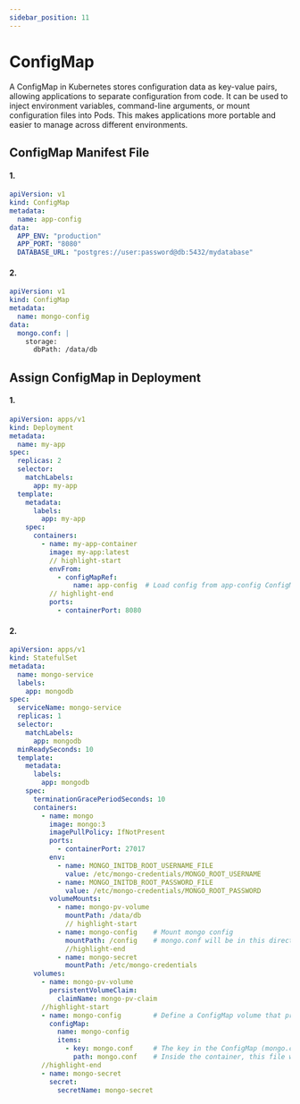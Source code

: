 ```yaml
---
sidebar_position: 11
---
```


# ConfigMap

A ConfigMap in Kubernetes stores configuration data as key-value pairs, allowing applications to separate configuration from code. It can be used to inject environment variables, command-line arguments, or mount configuration files into Pods. This makes applications more portable and easier to manage across different environments.

## ConfigMap Manifest File
#### 1.
```yaml title='configmap.yaml'
apiVersion: v1
kind: ConfigMap
metadata:
  name: app-config
data:
  APP_ENV: "production"
  APP_PORT: "8080"
  DATABASE_URL: "postgres://user:password@db:5432/mydatabase"
```
#### 2.
```yaml title='configmap.yaml'
apiVersion: v1
kind: ConfigMap
metadata:
  name: mongo-config 
data:
  mongo.conf: |
    storage:  
      dbPath: /data/db
```

## Assign ConfigMap in Deployment
#### 1.
```yaml title='deployment.yaml'
apiVersion: apps/v1
kind: Deployment
metadata:
  name: my-app
spec:
  replicas: 2
  selector:
    matchLabels:
      app: my-app
  template:
    metadata:
      labels:
        app: my-app
    spec:
      containers:
        - name: my-app-container
          image: my-app:latest
          // highlight-start
          envFrom:
            - configMapRef:
                name: app-config  # Load config from app-config ConfigMap
          // highlight-end
          ports:
            - containerPort: 8080
```

#### 2.
```yaml title='deployment.yaml'
apiVersion: apps/v1
kind: StatefulSet
metadata:
  name: mongo-service
  labels:
    app: mongodb
spec:
  serviceName: mongo-service
  replicas: 1
  selector:
    matchLabels:
      app: mongodb
  minReadySeconds: 10
  template:
    metadata:
      labels:
        app: mongodb
    spec:
      terminationGracePeriodSeconds: 10
      containers:
        - name: mongo
          image: mongo:3
          imagePullPolicy: IfNotPresent
          ports:
            - containerPort: 27017
          env:
            - name: MONGO_INITDB_ROOT_USERNAME_FILE
              value: /etc/mongo-credentials/MONGO_ROOT_USERNAME
            - name: MONGO_INITDB_ROOT_PASSWORD_FILE
              value: /etc/mongo-credentials/MONGO_ROOT_PASSWORD
          volumeMounts:
            - name: mongo-pv-volume
              mountPath: /data/db
              // highlight-start
            - name: mongo-config    # Mount mongo config
              mountPath: /config    # mongo.conf will be in this directory
              //highlight-end
            - name: mongo-secret
              mountPath: /etc/mongo-credentials
      volumes:
        - name: mongo-pv-volume
          persistentVolumeClaim:
            claimName: mongo-pv-claim
        //highlight-start
        - name: mongo-config        # Define a ConfigMap volume that provides a MongoDB configuration file
          configMap:
            name: mongo-config
            items:
              - key: mongo.conf     # The key in the ConfigMap (mongo.conf) that stores configuration data 
                path: mongo.conf    # Inside the container, this file will be named 'mongo.conf'                 
        //highlight-end
        - name: mongo-secret
          secret:
            secretName: mongo-secret

```